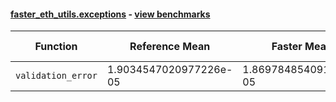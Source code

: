 #### [faster_eth_utils.exceptions](https://github.com/BobTheBuidler/faster-eth-utils/blob/pin-eth-typing/faster_eth_utils/exceptions.py) - [view benchmarks](https://github.com/BobTheBuidler/faster-eth-utils/blob/pin-eth-typing/benchmarks/test_exceptions_benchmarks.py)

| Function | Reference Mean | Faster Mean | % Change | Speedup (%) | x Faster | Faster |
|----------|---------------|-------------|----------|-------------|----------|--------|
| `validation_error` | 1.9034547020977226e-05 | 1.869784854091231e-05 | 1.77% | 1.80% | 1.02x | ✅ |

